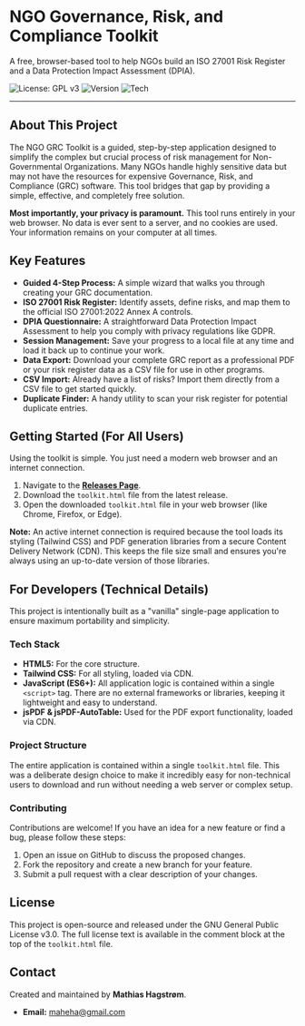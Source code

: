 # NGO Governance, Risk, and Compliance Toolkit

A free, browser-based tool to help NGOs build an ISO 27001 Risk Register and a Data Protection Impact Assessment (DPIA).

![License: GPL v3](https://img.shields.io/badge/License-GPLv3-blue.svg)
![Version](https://img.shields.io/badge/Version-3.2-brightgreen.svg)
![Tech](https://img.shields.io/badge/Tech-HTML%2C%20CSS%2C%20JS-yellow.svg)

---



## About This Project

The NGO GRC Toolkit is a guided, step-by-step application designed to simplify the complex but crucial process of risk management for Non-Governmental Organizations. Many NGOs handle highly sensitive data but may not have the resources for expensive Governance, Risk, and Compliance (GRC) software. This tool bridges that gap by providing a simple, effective, and completely free solution.

**Most importantly, your privacy is paramount.** This tool runs entirely in your web browser. No data is ever sent to a server, and no cookies are used. Your information remains on your computer at all times.

## Key Features

* **Guided 4-Step Process:** A simple wizard that walks you through creating your GRC documentation.
* **ISO 27001 Risk Register:** Identify assets, define risks, and map them to the official ISO 27001:2022 Annex A controls.
* **DPIA Questionnaire:** A straightforward Data Protection Impact Assessment to help you comply with privacy regulations like GDPR.
* **Session Management:** Save your progress to a local file at any time and load it back up to continue your work.
* **Data Export:** Download your complete GRC report as a professional PDF or your risk register data as a CSV file for use in other programs.
* **CSV Import:** Already have a list of risks? Import them directly from a CSV file to get started quickly.
* **Duplicate Finder:** A handy utility to scan your risk register for potential duplicate entries.

## Getting Started (For All Users)

Using the toolkit is simple. You just need a modern web browser and an internet connection.

1.  Navigate to the [**Releases Page**](https://github.com/maheha/NGO-GRC-Toolkit/releases).
2.  Download the `toolkit.html` file from the latest release.
3.  Open the downloaded `toolkit.html` file in your web browser (like Chrome, Firefox, or Edge).

**Note:** An active internet connection is required because the tool loads its styling (Tailwind CSS) and PDF generation libraries from a secure Content Delivery Network (CDN). This keeps the file size small and ensures you're always using an up-to-date version of those libraries.

## For Developers (Technical Details)

This project is intentionally built as a "vanilla" single-page application to ensure maximum portability and simplicity.

### Tech Stack

* **HTML5:** For the core structure.
* **Tailwind CSS:** For all styling, loaded via CDN.
* **JavaScript (ES6+):** All application logic is contained within a single `<script>` tag. There are no external frameworks or libraries, keeping it lightweight and easy to understand.
* **jsPDF & jsPDF-AutoTable:** Used for the PDF export functionality, loaded via CDN.

### Project Structure

The entire application is contained within a single `toolkit.html` file. This was a deliberate design choice to make it incredibly easy for non-technical users to download and run without needing a web server or complex setup.

### Contributing

Contributions are welcome! If you have an idea for a new feature or find a bug, please follow these steps:

1.  Open an issue on GitHub to discuss the proposed changes.
2.  Fork the repository and create a new branch for your feature.
3.  Submit a pull request with a clear description of your changes.

## License

This project is open-source and released under the GNU General Public License v3.0. The full license text is available in the comment block at the top of the `toolkit.html` file.

## Contact

Created and maintained by **Mathias Hagstrøm**.
* **Email:** maheha@gmail.com
